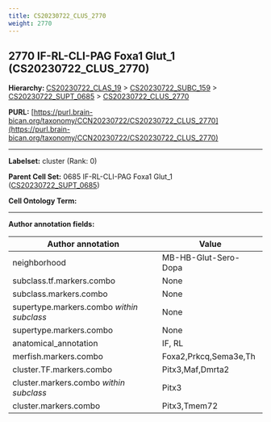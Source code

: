 ```yaml
---
title: CS20230722_CLUS_2770
weight: 2770
---
```

## 2770 IF-RL-CLI-PAG Foxa1 Glut_1 (CS20230722_CLUS_2770)
<b>Hierarchy: </b>
[CS20230722_CLAS_19](../CS20230722_CLAS_19) >
[CS20230722_SUBC_159](../CS20230722_SUBC_159) >
[CS20230722_SUPT_0685](../CS20230722_SUPT_0685) >
[CS20230722_CLUS_2770](../CS20230722_CLUS_2770)

**PURL:** [https://purl.brain-bican.org/taxonomy/CCN20230722/CS20230722_CLUS_2770](https://purl.brain-bican.org/taxonomy/CCN20230722/CS20230722_CLUS_2770)

---


**Labelset:** cluster (Rank: 0)

**Parent Cell Set:** 0685 IF-RL-CLI-PAG Foxa1 Glut_1 ([CS20230722_SUPT_0685](../CS20230722_SUPT_0685))



**Cell Ontology Term:** 

[MARKER GENES.]: #


---

[TRANSFERRED ANNOTATIONS.]: #


[AUTHOR ANNOTATION FIELDS.]: #


**Author annotation fields:**

| Author annotation | Value |
|-------------------|-------|
|neighborhood|MB-HB-Glut-Sero-Dopa|
|subclass.tf.markers.combo|None|
|subclass.markers.combo|None|
|supertype.markers.combo _within subclass_|None|
|supertype.markers.combo|None|
|anatomical_annotation|IF, RL|
|merfish.markers.combo|Foxa2,Prkcq,Sema3e,Th|
|cluster.TF.markers.combo|Pitx3,Maf,Dmrta2|
|cluster.markers.combo _within subclass_|Pitx3|
|cluster.markers.combo|Pitx3,Tmem72|
